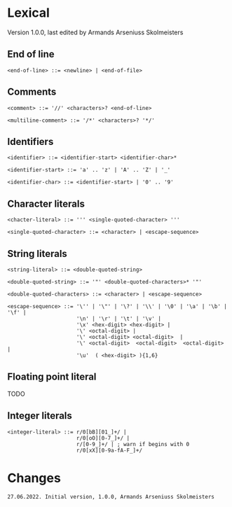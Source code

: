 # Lexical

Version 1.0.0, last edited by Armands Arseniuss Skolmeisters

## End of line

```
<end-of-line> ::= <newline> | <end-of-file>
```

## Comments

```
<comment> ::= '//' <characters>? <end-of-line>

<multiline-comment> ::= '/*' <characters>? '*/'
```

## Identifiers

```
<identifier> ::= <identifier-start> <identifier-char>*

<identifier-start> ::= 'a' .. 'z' | 'A' .. 'Z' | '_'

<identifier-char> ::= <identifier-start> | '0' .. '9'
```

## Character literals

```
<chacter-literal> ::= ''' <single-quoted-character> '''

<single-quoted-character> ::= <character> | <escape-sequence>
```

## String literals

```
<string-literal> ::= <double-quoted-string>

<double-quoted-string> ::= '"' <double-quoted-characters>* '"'

<double-quoted-characters> ::= <character> | <escape-sequence>

<escape-sequence> ::= '\'' | '\"' | '\?' | '\\' | '\0' | '\a' | '\b' | '\f' |
                      '\n' | '\r' | '\t' | '\v' |
                      '\x' <hex-digit> <hex-digit> |
                      '\' <octal-digit> |
                      '\' <octal-digit> <octal-digit>  |
                      '\' <octal-digit>  <octal-digit>  <octal-digit> |
                      '\u'  ( <hex-digit> ){1,6}
```

## Floating point literal

TODO

## Integer literals

```
<integer-literal> ::= r/0[bB][01_]+/ |
                      r/0[oO][0-7_]+/ |
                      r/[0-9_]+/ | ; warn if begins with 0
                      r/0[xX][0-9a-fA-F_]+/
```

# Changes

    27.06.2022. Initial version, 1.0.0, Armands Arseniuss Skolmeisters
